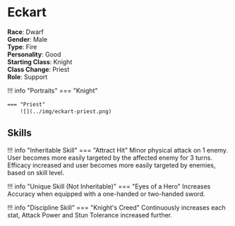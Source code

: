 # Eckart

**Race**: Dwarf  
**Gender**: Male  
**Type**: Fire  
**Personality**: Good  
**Starting Class**: Knight  
**Class Change**: Priest  
**Role**: Support

!!! info "Portraits"
    === "Knight"

    === "Priest"
        ![](../img/eckart-priest.png)

## Skills

!!! info "Inheritable Skill"
    === "Attract Hit"
        Minor physical attack on 1 enemy. User becomes more easily targeted by the affected enemy for 3 turns. Efficacy increased and user becomes more easily targeted by enemies, based on skill level.

!!! info "Unique Skill (Not Inheritable)"
    === "Eyes of a Hero"
        Increases Accuracy when equipped with a one-handed or two-handed sword.

!!! info "Discipline Skill"
    === "Knight's Creed"
        Continuously increases each stat, Attack Power and Stun Tolerance increased further.